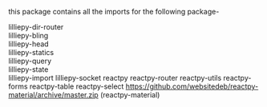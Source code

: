 this package contains all the imports for the following package-

lilliepy-dir-router  
lilliepy-bling  
lilliepy-head  
lilliepy-statics  
lilliepy-query  
lilliepy-state  
lilliepy-import
lilliepy-socket
reactpy
reactpy-router
reactpy-utils
reactpy-forms
reactpy-table
reactpy-select
https://github.com/websitedeb/reactpy-material/archive/master.zip (reactpy-material)